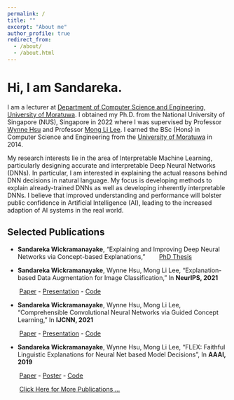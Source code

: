 ```yaml
---
permalink: /
title: ""
excerpt: "About me"
author_profile: true
redirect_from: 
  - /about/
  - /about.html
---
```

# Hi, I am Sandareka.

I am a lecturer at [Department of Computer Science and Engineering](http://www.cse.mrt.ac.lk/), [University of Moratuwa](https://uom.lk/). I obtained my Ph.D. from the National University of Singapore (NUS), Singapore in 2022 where I was supervised by Professor [Wynne Hsu](https://www.comp.nus.edu.sg/~whsu/) and Professor [Mong Li Lee](https://www.comp.nus.edu.sg/~leeml/). I earned the BSc (Hons) in Computer Science and Engineering from the [University of Moratuwa](https://uom.lk/) in 2014.

My research interests lie in the area of Interpretable Machine Learning, particularly designing accurate and interpretable Deep Neural Networks (DNNs). In particular, I am interested in explaining the actual reasons behind DNN decisions in natural language. My focus is developing methods to explain already-trained DNNs as well as developing inherently interpretable DNNs. I believe that improved understanding and performance will bolster public confidence in Artificial Intelligence (AI), leading to the increased adaption of AI systems in the real world.


## Selected Publications

*	**Sandareka Wickramanayake**, “Explaining and Improving Deep Neural Networks via Concept-based Explanations,”
&nbsp;&nbsp;&nbsp;&nbsp;&nbsp;&nbsp; [PhD Thesis](https://scholarbank.nus.edu.sg/handle/10635/218215)

*	**Sandareka Wickramanayake**, Wynne Hsu, Mong Li Lee, “Explanation-based Data Augmentation for Image Classification,” In **NeurIPS, 2021**

&nbsp;&nbsp;&nbsp;&nbsp;&nbsp;&nbsp; [Paper](https://papers.nips.cc/paper/2021/hash/af3b6a54e9e9338abc54258e3406e485-Abstract.html) - [Presentation](https://recorder-v3.slideslive.com/#/share?share=52116&s=f0a2aefc-b9e7-4a1b-94f7-89d01c0021b6) - [Code](https://www.github.com/sandareka/BRACE)
	
*	**Sandareka Wickramanayake**, Wynne Hsu, Mong Li Lee, “Comprehensible Convolutional Neural Networks via Guided Concept Learning,” In **IJCNN, 2021**

&nbsp;&nbsp;&nbsp;&nbsp;&nbsp;&nbsp; [Paper](https://ieeexplore.ieee.org/document/9534269) - [Presentation](https://www.youtube.com/watch?v=vK4vti_pUMg&t=40s) - [Code](https://www.github.com/sandareka/CCNN)

*	**Sandareka Wickramanayake**, Wynne Hsu, Mong Li Lee, “FLEX: Faithful Linguistic Explanations for Neural Net based Model Decisions”, In **AAAI, 2019**

&nbsp;&nbsp;&nbsp;&nbsp;&nbsp;&nbsp; [Paper](https://ieeexplore.ieee.org/document/9534269) - [Poster](/images/Poster-22Jan.pdf) - [Code](https://www.github.com/sandareka/FLEX)

&nbsp;&nbsp;&nbsp;&nbsp;&nbsp;&nbsp; [Click Here for More Publications ...](https://sandareka.github.io/publications/)


